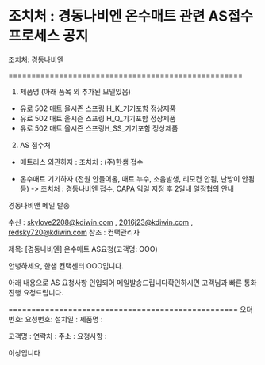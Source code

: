 # 조치처 : 경동나비엔 온수매트 관련 AS접수 프로세스 공지

조치처: 경동나비엔 

===================================================
1. 제품명 (아래 품목 외 추가된 모델있음)
- 유로 502 매트 올시즌 스프링 H_K_기기포함  정상제품
- 유로 502 매트 올시즌 스프링 H_Q_기기포함  정상제품
- 유로 502 매트 올시즌 스프링H_SS_기기포함  정상제품         

2. AS 접수처
- 매트리스 외관하자 : 조치처 : (주)한샘 접수

- 온수매트 기기하자 (전원 안들어옴, 매트 누수, 소음발생, 리모컨 안됨, 난방이 안됨등)
-> 조치처 : 경동나비엔 접수, CAPA 익일 지정 후 2일내 일정협의 안내

경동나비앤 메일 발송

수신 :   skylove2208@kdiwin.com , 2016j23@kdiwin.com , redsky720@kdiwin.com
참조 : 컨택관리자


제목: [경동나비엔] 온수매트 AS요청(고객명: OOO)

안녕하세요, 한샘 컨택센터 OOO입니다.

아래 내용으로 AS 요청사항 인입되어 메일발송드립니다확인하시면 고객님과 빠른 통화 진행 요청드립니다.

==================================================
오더번호: 
요청번호: 
설치일 : 
제품명 : 

고객명 : 
연락처 : 
주소 : 
요청사항 :  
                
이상입니다